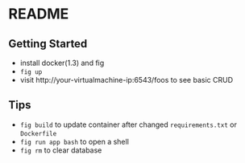 # README

## Getting Started

- install docker(1.3) and fig
- `fig up`
- visit http://your-virtualmachine-ip:6543/foos to see basic CRUD


## Tips

- `fig build` to update container after changed `requirements.txt` or `Dockerfile`
- `fig run app bash` to open a shell
- `fig rm` to clear database
